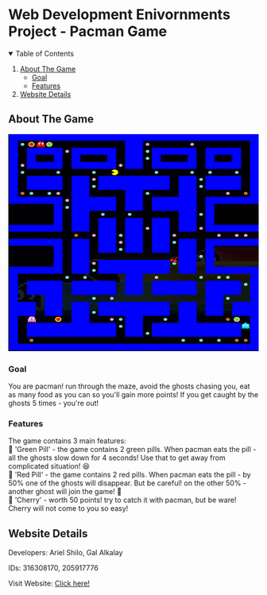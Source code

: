 # Web Development Enivornments Project - Pacman Game


<!-- TABLE OF CONTENTS -->
<details open="open">
  <summary>Table of Contents</summary>
  <ol>
    <li>
      <a href="#about-the-game">About The Game</a>
      <ul>
        <li><a href="#goal">Goal</a></li>
        <li><a href="#features">Features</a></li>
      </ul>
    </li>
    <li><a href="#website-details">Website Details</a></li>
  </ol>
</details>



<!-- ABOUT THE PROJECT -->
## About The Game

![Product Name Screen Shot][product-game]

### Goal
You are pacman! run through the maze, avoid the ghosts chasing you, eat as many food as you can
so you'll gain more points! If you get caught by the ghosts 5 times - you're out!

### Features

The game contains 3 main features:\
:pill: 'Green Pill' - the game contains 2 green pills. When pacman eats the pill - all the ghosts slow down for 4 seconds! Use that to get away from complicated situation! :satisfied:\
:pill: 'Red Pill' - the game contains 2 red pills. When pacman eats the pill - by 50% one of the ghosts will disappear. But be careful! on the other 50% - another ghost will join the game! :ghost:\
:cherries: 'Cherry' - worth 50 points! try to catch it with pacman, but be ware! Cherry will not come to you so easy!


## Website Details

Developers: Ariel Shilo, Gal Alkalay

IDs: 316308170, 205917776

Visit Website: [Click here!](https://web-development-environments-2021.github.io/Assignment2_316308170_205917776/)

[product-game]: images/game_snapshot.png